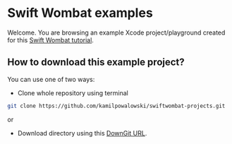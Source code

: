 # Swift Wombat examples

Welcome. You are browsing an example Xcode project/playground created for this [Swift Wombat tutorial](https://swiftwombat.com/how-to-use-swiftui-picker-to-create-a-segmented-control/). 

## How to download this example project?
You can use one of two ways:
- Clone whole repository using terminal 
```bash
git clone https://github.com/kamilpowalowski/swiftwombat-projects.git
```

or

- Download directory using this [DownGit URL](https://downgit.github.io/#/home?url=https://github.com/kamilpowalowski/swiftwombat-projects/tree/main/SegmentedControlPicker).
